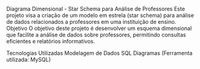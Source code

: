 Diagrama Dimensional - Star Schema para Análise de Professores
Este projeto visa a criação de um modelo em estrela (star schema) para análise de dados relacionados a professores em uma instituição de ensino.
Objetivo
O objetivo deste projeto é desenvolver um esquema dimensional que facilite a análise de dados sobre professores, permitindo consultas eficientes e relatórios informativos.

Tecnologias Utilizadas
Modelagem de Dados
SQL
Diagramas (Ferramenta utilizada: MySQL)

